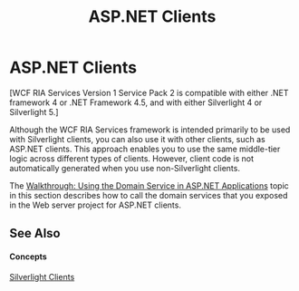 ﻿---
title: ASP.NET Clients
TOCTitle: ASP.NET Clients
ms:assetid: 57712347-bb20-4e7f-9b54-cfa225790e47
ms:mtpsurl: https://msdn.microsoft.com/en-us/library/Ee707352(v=VS.91)
ms:contentKeyID: 27195660
ms.date: 08/19/2013
mtps_version: v=VS.91
---

# ASP.NET Clients

\[WCF RIA Services Version 1 Service Pack 2 is compatible with either .NET framework 4 or .NET Framework 4.5, and with either Silverlight 4 or Silverlight 5.\]

Although the WCF RIA Services framework is intended primarily to be used with Silverlight clients, you can also use it with other clients, such as ASP.NET clients. This approach enables you to use the same middle-tier logic across different types of clients. However, client code is not automatically generated when you use non-Silverlight clients.

The [Walkthrough: Using the Domain Service in ASP.NET Applications](ee807305\(v=vs.91\).md) topic in this section describes how to call the domain services that you exposed in the Web server project for ASP.NET clients.

## See Also

#### Concepts

[Silverlight Clients](ee707349\(v=vs.91\).md)

